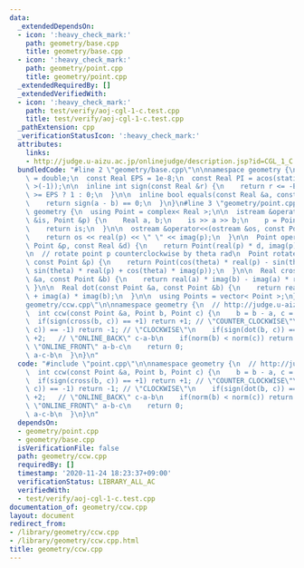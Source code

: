```yaml
---
data:
  _extendedDependsOn:
  - icon: ':heavy_check_mark:'
    path: geometry/base.cpp
    title: geometry/base.cpp
  - icon: ':heavy_check_mark:'
    path: geometry/point.cpp
    title: geometry/point.cpp
  _extendedRequiredBy: []
  _extendedVerifiedWith:
  - icon: ':heavy_check_mark:'
    path: test/verify/aoj-cgl-1-c.test.cpp
    title: test/verify/aoj-cgl-1-c.test.cpp
  _pathExtension: cpp
  _verificationStatusIcon: ':heavy_check_mark:'
  attributes:
    links:
    - http://judge.u-aizu.ac.jp/onlinejudge/description.jsp?id=CGL_1_C
  bundledCode: "#line 2 \"geometry/base.cpp\"\n\nnamespace geometry {\n  using Real\
    \ = double;\n  const Real EPS = 1e-8;\n  const Real PI = acos(static_cast< Real\
    \ >(-1));\n\n  inline int sign(const Real &r) {\n    return r <= -EPS ? -1 : r\
    \ >= EPS ? 1 : 0;\n  }\n\n  inline bool equals(const Real &a, const Real &b) {\n\
    \    return sign(a - b) == 0;\n  }\n}\n#line 3 \"geometry/point.cpp\"\n\nnamespace\
    \ geometry {\n  using Point = complex< Real >;\n\n  istream &operator>>(istream\
    \ &is, Point &p) {\n    Real a, b;\n    is >> a >> b;\n    p = Point(a, b);\n\
    \    return is;\n  }\n\n  ostream &operator<<(ostream &os, const Point &p) {\n\
    \    return os << real(p) << \" \" << imag(p);\n  }\n\n  Point operator*(const\
    \ Point &p, const Real &d) {\n    return Point(real(p) * d, imag(p) * d);\n  }\n\
    \n  // rotate point p counterclockwise by theta rad\n  Point rotate(Real theta,\
    \ const Point &p) {\n    return Point(cos(theta) * real(p) - sin(theta) * imag(p),\
    \ sin(theta) * real(p) + cos(theta) * imag(p));\n  }\n\n  Real cross(const Point\
    \ &a, const Point &b) {\n    return real(a) * imag(b) - imag(a) * real(b);\n \
    \ }\n\n  Real dot(const Point &a, const Point &b) {\n    return real(a) * real(b)\
    \ + imag(a) * imag(b);\n  }\n\n  using Points = vector< Point >;\n}\n#line 2 \"\
    geometry/ccw.cpp\"\n\nnamespace geometry {\n  // http://judge.u-aizu.ac.jp/onlinejudge/description.jsp?id=CGL_1_C\n\
    \  int ccw(const Point &a, Point b, Point c) {\n    b = b - a, c = c - a;\n  \
    \  if(sign(cross(b, c)) == +1) return +1; // \"COUNTER_CLOCKWISE\"\n    if(sign(cross(b,\
    \ c)) == -1) return -1; // \"CLOCKWISE\"\n    if(sign(dot(b, c)) == -1) return\
    \ +2;   // \"ONLINE_BACK\" c-a-b\n    if(norm(b) < norm(c)) return -2;       //\
    \ \"ONLINE_FRONT\" a-b-c\n    return 0;                              // \"ON_SEGMENT\"\
    \ a-c-b\n  }\n}\n"
  code: "#include \"point.cpp\"\n\nnamespace geometry {\n  // http://judge.u-aizu.ac.jp/onlinejudge/description.jsp?id=CGL_1_C\n\
    \  int ccw(const Point &a, Point b, Point c) {\n    b = b - a, c = c - a;\n  \
    \  if(sign(cross(b, c)) == +1) return +1; // \"COUNTER_CLOCKWISE\"\n    if(sign(cross(b,\
    \ c)) == -1) return -1; // \"CLOCKWISE\"\n    if(sign(dot(b, c)) == -1) return\
    \ +2;   // \"ONLINE_BACK\" c-a-b\n    if(norm(b) < norm(c)) return -2;       //\
    \ \"ONLINE_FRONT\" a-b-c\n    return 0;                              // \"ON_SEGMENT\"\
    \ a-c-b\n  }\n}\n"
  dependsOn:
  - geometry/point.cpp
  - geometry/base.cpp
  isVerificationFile: false
  path: geometry/ccw.cpp
  requiredBy: []
  timestamp: '2020-11-24 18:23:37+09:00'
  verificationStatus: LIBRARY_ALL_AC
  verifiedWith:
  - test/verify/aoj-cgl-1-c.test.cpp
documentation_of: geometry/ccw.cpp
layout: document
redirect_from:
- /library/geometry/ccw.cpp
- /library/geometry/ccw.cpp.html
title: geometry/ccw.cpp
---
```

